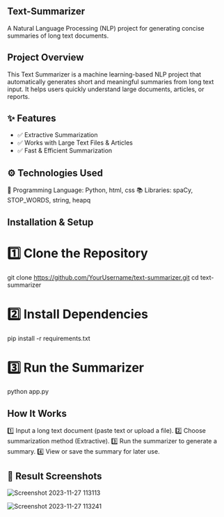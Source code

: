 ## Text-Summarizer
A Natural Language Processing (NLP) project for generating concise summaries of long text documents.

## Project Overview
This Text Summarizer is a machine learning-based NLP project that automatically generates short and meaningful summaries from long text input. It helps users quickly understand large documents, articles, or reports.

## ✨ Features
- ✅ Extractive Summarization 
- ✅ Works with Large Text Files & Articles 
- ✅ Fast & Efficient Summarization

## ⚙️ Technologies Used
📝 Programming Language: Python, html, css
📚 Libraries: spaCy, STOP_WORDS, string, heapq

 ## Installation & Setup
# 1️⃣ Clone the Repository

git clone https://github.com/YourUsername/text-summarizer.git
cd text-summarizer

# 2️⃣ Install Dependencies
pip install -r requirements.txt

# 3️⃣ Run the Summarizer
 python app.py

## How It Works
1️⃣ Input a long text document (paste text or upload a file).
2️⃣ Choose summarization method (Extractive).
3️⃣ Run the summarizer to generate a summary.
4️⃣ View or save the summary for later use.

## 📸 Result Screenshots 
![Screenshot 2023-11-27 113113](https://github.com/user-attachments/assets/902c6ba2-c552-4a7e-95ec-e10913a8c1e6) 

![Screenshot 2023-11-27 113241](https://github.com/user-attachments/assets/a274fe6d-8527-4a97-9300-e973ef3563ad)













